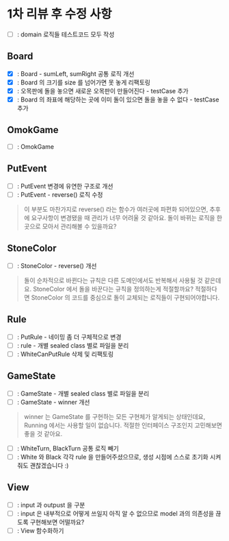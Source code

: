 # 1차 리뷰 후 수정 사항

- [ ] : domain 로직들 테스트코드 모두 작성
## Board
- [x] : Board - sumLeft, sumRight 공통 로직 개선
- [x] : Board 의 크기를 size 를 넘어가면 못 놓게 리팩토링
- [x] : 오목판에 돌을 놓으면 새로운 오목판이 만들어진다 - testCase 추가
- [x] : Board 의 좌표에 해당하는 곳에 이미 돌이 있으면 돌을 놓을 수 없다 - testCase 추가
## OmokGame
- [ ] : OmokGame

## PutEvent
- [ ] : PutEvent 변경에 유연한 구조로 개선
- [ ] : PutEvent - reverse() 로직 수정
> 이 부분도 마찬가지로 reverse() 라는 함수가 여러곳에 파편화 되어있으면,
> 추후에 요구사항이 변경됐을 때 관리가 너무 어려울 것 같아요.
> 돌이 바뀌는 로직을 한곳으로 모아서 관리해볼 수 있을까요?

## StoneColor
- [ ] : StoneColor - reverse() 개선
> 돌이 순차적으로 바뀐다는 규칙은 다른 도메인에서도 반복해서 사용될 것 같은데요.
> StoneColor 에서 돌을 바꾼다는 규칙을 정의하는게 적절할까요?
> 적절하다면 StoneColor 의 코드를 중심으로 돌이 교체되는 로직들이 구현되어야합니다.

## Rule
- [ ] : PutRule - 네이밍 좀 더 구체적으로 변경
- [ ] : rule - 개별 sealed class 별로 파일을 분리
- [ ] : WhiteCanPutRule 삭제 및 리팩토링
## GameState

- [ ] : GameState - 개별 sealed class 별로 파일을 분리
- [ ] : GameState - winner 개선
> winner 는 GameState 를 구현하는 모든 구현체가 알게되는 상태인데요,
> Running 에서는 사용할 일이 없습니다. 적절한 인터페이스 구조인지 고민해보면 좋을 것 같아요.
- [ ] : WhiteTurn, BlackTurn 공통 로직 빼기
- [ ] : White 와 Black 각각 rule 을 만들어주셨으므로, 생성 시점에 스스로 초기화 시켜줘도 괜찮겠습니다 :)

## View
- [ ] : input 과 outpust 을 구분
- [ ] : input 은 내부적으로 어떻게 쓰일지 아직 알 수 없으므로 model 과의 의존성을 끊도록 구현해보면 어떨까요?
- [ ] : View 함수화하기
